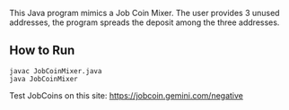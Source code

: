 This Java program mimics a Job Coin Mixer. The user provides 3 unused addresses, the program spreads the deposit among the three addresses.
## How to Run
```
javac JobCoinMixer.java 
java JobCoinMixer
```
Test JobCoins on this site: https://jobcoin.gemini.com/negative

